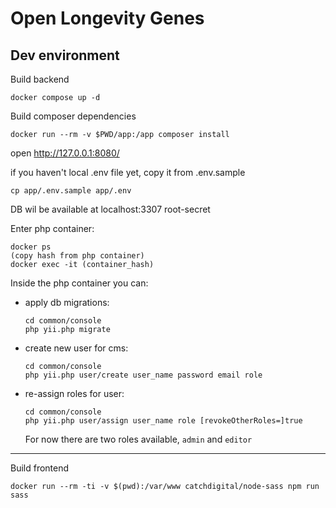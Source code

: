 # Open Longevity Genes

## Dev environment

Build backend
```
docker compose up -d
```
Build composer dependencies
```
docker run --rm -v $PWD/app:/app composer install
```
open http://127.0.0.1:8080/

if you haven't local .env file yet, copy it from .env.sample
```
cp app/.env.sample app/.env
```
DB wil be available at localhost:3307 root-secret

Enter php container:
```
docker ps
(copy hash from php container)
docker exec -it (container_hash)
```

Inside the php container you can: 
* apply db migrations:
    ```
    cd common/console
    php yii.php migrate
    ```
* create new user for cms: 
    ```
    cd common/console
    php yii.php user/create user_name password email role
    ```
* re-assign roles for user: 
    ```
    cd common/console
    php yii.php user/assign user_name role [revokeOtherRoles=]true
    ```
  For now there are two roles available, `admin` and `editor`
---

Build frontend
```
docker run --rm -ti -v $(pwd):/var/www catchdigital/node-sass npm run sass
```
